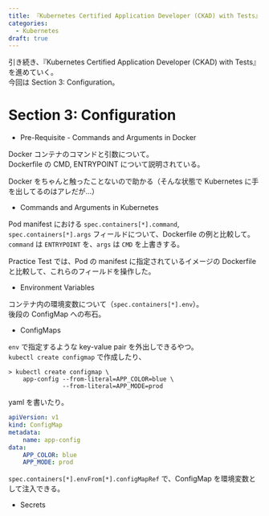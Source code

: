```yaml
---
title: 『Kubernetes Certified Application Developer (CKAD) with Tests』記録 - セクション3
categories:
  - Kubernetes
draft: true
---
```


引き続き、『Kubernetes Certified Application Developer (CKAD) with Tests』を進めていく。  
今回は Section 3: Configuration。

# Section 3: Configuration 

- Pre-Requisite - Commands and Arguments in Docker

Docker コンテナのコマンドと引数について。  
Dockerfile の CMD, ENTRYPOINT について説明されている。

Docker をちゃんと触ったことないので助かる（そんな状態で Kubernetes に手を出してるのはアレだが...）

- Commands and Arguments in Kubernetes

Pod manifest における `spec.containers[*].command`, `spec.containers[*].args` フィールドについて、Dockerfile の例と比較して。  
`command` は `ENTRYPOINT` を、`args` は `CMD` を上書きする。

Practice Test では、Pod の manifest に指定されているイメージの Dockerfile と比較して、これらのフィールドを操作した。

- Environment Variables

コンテナ内の環境変数について（`spec.containers[*].env`）。  
後段の ConfigMap への布石。

- ConfigMaps

`env` で指定するような key-value pair を外出しできるやつ。  
`kubectl create configmap` で作成したり、

```shell
> kubectl create configmap \
    app-config --from-literal=APP_COLOR=blue \
               --from-literal=APP_MODE=prod
```

yaml を書いたり。

```yaml
apiVersion: v1
kind: ConfigMap
metadata:
    name: app-config
data:
    APP_COLOR: blue
    APP_MODE: prod
```

`spec.containers[*].envFrom[*].configMapRef` で、ConfigMap を環境変数として注入できる。

- Secrets